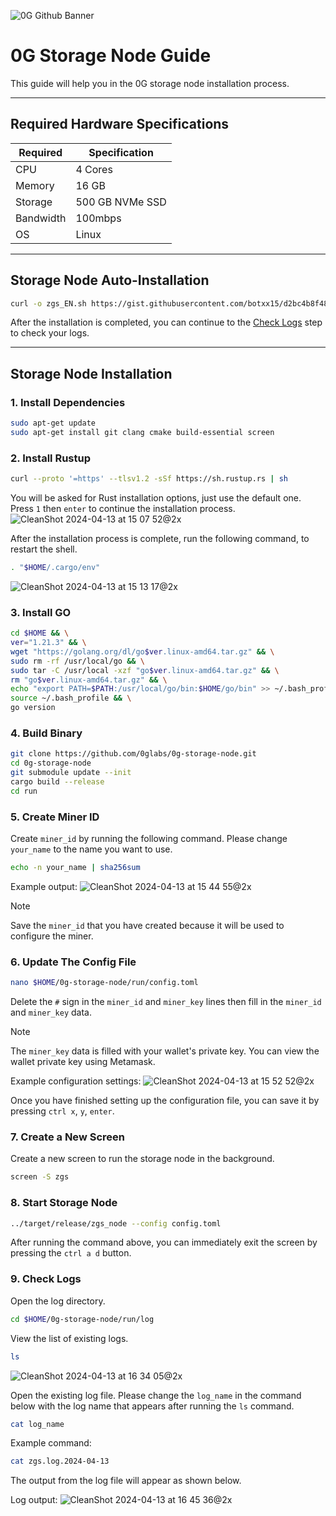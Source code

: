 ![0G Github Banner](https://github.com/BlockchainsHub/Testnet/assets/77204008/34a32724-b411-41e4-8696-e390dfa01cab)

# 0G Storage Node Guide
This guide will help you in the 0G storage node installation process.

-----------------------------------------------------------------

## Required Hardware Specifications
| Required | Specification |
|-|-
| CPU | 4 Cores |
| Memory | 16 GB |
| Storage | 500 GB NVMe SSD |
| Bandwidth | 100mbps |
| OS | Linux |

-----------------------------------------------------------------

## Storage Node Auto-Installation
```bash
curl -o zgs_EN.sh https://gist.githubusercontent.com/botxx15/d2bc4b8f48ca1e1fe839cc14f9f9bd19/raw/c1e7694996b1e5f649bbebc954797cc220fe2c3b/zgs_EN.sh && bash zgs_EN.sh
```

After the installation is completed, you can continue to the [Check Logs](#9-Check-Logs) step to check your logs.

-----------------------------------------------------------------

## Storage Node Installation
### 1. Install Dependencies
```bash
sudo apt-get update
sudo apt-get install git clang cmake build-essential screen
```

### 2. Install Rustup
```bash
curl --proto '=https' --tlsv1.2 -sSf https://sh.rustup.rs | sh
```

You will be asked for Rust installation options, just use the default one. Press `1` then `enter` to continue the installation process.
![CleanShot 2024-04-13 at 15 07 52@2x](https://github.com/BlockchainsHub/Testnet/assets/77204008/bcb81284-8235-4cf2-a4f1-50821044cc21)

After the installation process is complete, run the following command, to restart the shell.
```bash
. "$HOME/.cargo/env"
```
![CleanShot 2024-04-13 at 15 13 17@2x](https://github.com/BlockchainsHub/Testnet/assets/77204008/f8f94656-0f1f-4d27-b347-3842b2b77a6f)

### 3. Install GO
```bash
cd $HOME && \
ver="1.21.3" && \
wget "https://golang.org/dl/go$ver.linux-amd64.tar.gz" && \
sudo rm -rf /usr/local/go && \
sudo tar -C /usr/local -xzf "go$ver.linux-amd64.tar.gz" && \
rm "go$ver.linux-amd64.tar.gz" && \
echo "export PATH=$PATH:/usr/local/go/bin:$HOME/go/bin" >> ~/.bash_profile && \
source ~/.bash_profile && \
go version
```

### 4. Build Binary
```bash
git clone https://github.com/0glabs/0g-storage-node.git
cd 0g-storage-node
git submodule update --init
cargo build --release
cd run
```

### 5. Create Miner ID
Create `miner_id` by running the following command. Please change `your_name` to the name you want to use.
```bash
echo -n your_name | sha256sum
```
Example output:
![CleanShot 2024-04-13 at 15 44 55@2x](https://github.com/BlockchainsHub/Testnet/assets/77204008/520bd6ff-5f62-4684-8d6e-d8f9bb9281a5)

> [!NOTE]
> Save the `miner_id` that you have created because it will be used to configure the miner.

### 6. Update The Config File
```bash
nano $HOME/0g-storage-node/run/config.toml
```

Delete the `#` sign in the `miner_id` and `miner_key` lines then fill in the `miner_id` and `miner_key` data.

> [!NOTE]
> The `miner_key` data is filled with your wallet's private key. You can view the wallet private key using Metamask.

Example configuration settings:
![CleanShot 2024-04-13 at 15 52 52@2x](https://github.com/BlockchainsHub/Testnet/assets/77204008/55272fec-d9e4-4151-a6cd-be619cc53023)

Once you have finished setting up the configuration file, you can save it by pressing `ctrl x`, `y`, `enter`.

### 7. Create a New Screen
Create a new screen to run the storage node in the background.
```bash
screen -S zgs
```

### 8. Start Storage Node
```bash
../target/release/zgs_node --config config.toml
```

After running the command above, you can immediately exit the screen by pressing the `ctrl a d` button.

### 9. Check Logs
Open the log directory.
```bash
cd $HOME/0g-storage-node/run/log
```

View the list of existing logs.
```bash
ls
```
![CleanShot 2024-04-13 at 16 34 05@2x](https://github.com/BlockchainsHub/Testnet/assets/77204008/6123290a-0ea9-4cc3-907c-3aaac9990961)

Open the existing log file. Please change the `log_name` in the command below with the log name that appears after running the `ls` command.
```bash
cat log_name
```

Example command:
```bash
cat zgs.log.2024-04-13
```

The output from the log file will appear as shown below.

Log output:
![CleanShot 2024-04-13 at 16 45 36@2x](https://github.com/BlockchainsHub/Testnet/assets/77204008/70870e65-2add-46fb-b24b-2865f168db09)
